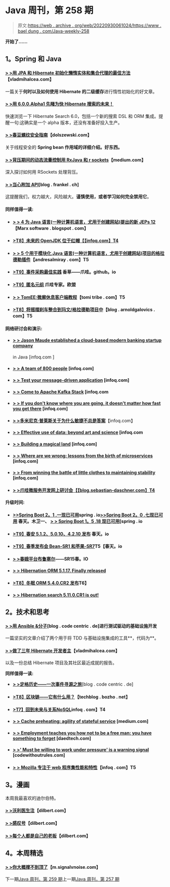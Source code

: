 # Java 周刊，第 258 期

> 原文:[https://web . archive . org/web/20220930061024/https://www . bael dung . com/Java-weekly-258](https://web.archive.org/web/20220930061024/https://www.baeldung.com/java-weekly-258)

**开始了……**

## **1。Spring 和 Java**

#### [**> >用 JPA 和 Hibernate 初始化懒惰实体和集合代理的最佳方法**](https://web.archive.org/web/20220526041212/https://vladmihalcea.com/initialize-lazy-proxies-collections-jpa-hibernate/)【vladmihalcea.com】

一篇关于**何时以及如何使用 Hibernate 的二级缓存**进行惰性初始化的好文章。

#### [**> >用 6.0.0.Alpha1 先睹为快 Hibernate 搜索的未来！**](https://web.archive.org/web/20220526041212/http://in.relation.to/2018/11/29/hibernate-search-6-0-0-Alpha1/)

快速浏览一下 Hibernate Search 6.0，包括一个新的搜索 DSL 和 ORM 集成。提醒一句:这确实是一个 alpha 版本，还没有准备好投入生产。

#### [**> >春豆螺纹安全指南**](https://web.archive.org/web/20220526041212/http://dolszewski.com/spring/spring-bean-thread-safety-guide/)【dolszewski.com】

关于线程安全的 **Spring bean 作用域的详细介绍。好东西。**

#### [**> >背压期间的动态流量控制用 RxJava 和 r sockets**](https://web.archive.org/web/20220526041212/https://medium.com/@lahtela/dynamic-flow-control-during-backpressure-with-rxjava-and-rsockets-41e369cda122)【medium.com】

深入探讨如何用 RSockets 处理背压。

#### [**> >当心附加 API**](https://web.archive.org/web/20220526041212/https://blog.frankel.ch/jvm-security/4/)[blog . frankel . ch]

这提醒我们，权力越大，风险越大。**谨慎使用，或者学习如何完全禁用它**。

#### **同样值得一读:**

*   #### [**> > 4 为 Java 语言(一种计算机语言，尤用于创建网站)提出的新 JEPs 12**](https://web.archive.org/web/20220526041212/https://marxsoftware.blogspot.com/2018/11/5-new-jeps-proposed-for-java-12.html)【Marx software . blogspot . com】

*   #### [**>T8】未来的 OpenJDK 位于红帽**【【infoq.com】T4](https://web.archive.org/web/20220526041212/https://www.infoq.com/news/2018/11/red-hat-openjdk-gc-Nov18)

*   #### [**> > 5 个用于模块化 Java 语言(一种计算机语言，尤用于创建网站)项目的格拉德勒插件**](https://web.archive.org/web/20220526041212/http://andresalmiray.com/5-gradle-plugins-for-working-with-modular-java-projects/)【andresalmiray . com】T5

*   #### [**>T9】事件采购最佳实践**](https://web.archive.org/web/20220526041212/https://vanilla-java.github.io/2018/11/28/Best-practices-for-Event-Sourcing.html) 香草——爪哇。github。io

*   #### [**>T9】匿名元组**](https://web.archive.org/web/20220526041212/https://www.javaspecialists.eu/archive/Issue263.html) 爪哇专家。欧盟

*   #### [**> > TomEE:微廓休息客户端教程**](https://web.archive.org/web/20220526041212/https://www.tomitribe.com/blog/tomee-a-tutorial-on-microprofile-rest-client/)【tomi tribe . com】T5

*   #### [**>T8】将摇摆刹车整合到玛文/格拉德勒项目中**](https://web.archive.org/web/20220526041212/https://blog.arnoldgalovics.com/integrating-swagger-brake-into-maven-gradle-projects/)【blog . arnoldgalovics . com】T5

#### **网络研讨会和演示:**

*   #### [**> > Jason Maude established a cloud-based modern banking startup company**](https://web.archive.org/web/20220526041212/https://www.infoq.com/podcasts/cloud-based-banking-startup-java)

    in Java [infoq.com ]
*   #### [**> > A team of 800 people**](https://web.archive.org/web/20220526041212/https://www.infoq.com/presentations/tfs-vsts-agile-culture) [infoq.com]

*   #### [**> > Test your message-driven application**](https://web.archive.org/web/20220526041212/https://www.infoq.com/presentations/testing-events-integration-messages) [infoq.com]

*   #### [**> > Come to Apache Kafka Stack**](https://web.archive.org/web/20220526041212/https://www.infoq.com/presentations/spring-kafka) [infoq.com

*   #### [**> > If you don't know where you are going, it doesn't matter how fast you get there**](https://web.archive.org/web/20220526041212/https://www.infoq.com/presentations/outcome-project-management) [infoq.com]

*   [**> >多米尼克·普莱斯关于为什么敏捷不总是答案**](https://web.archive.org/web/20220526041212/https://www.infoq.com/podcasts/agile-is-not-always-the-answer)【infoq.com】
*   #### [**> > Effective use of data: beyond art and science**](https://web.archive.org/web/20220526041212/https://www.infoq.com/presentations/data-techniques) [infoq.com

*   #### [**> > Building a magical land**](https://web.archive.org/web/20220526041212/https://www.infoq.com/presentations/ai-best-practices) [infoq.com]

*   #### [**> > Where are we wrong: lessons from the birth of microservices**](https://web.archive.org/web/20220526041212/https://www.infoq.com/presentations/google-microservices) [infoq.com]

*   #### [**> > From winning the battle of little clothes to maintaining stability**](https://web.archive.org/web/20220526041212/https://www.infoq.com/presentations/microservices-pitfalls-lessons) [infoq.com]

*   #### [**> >爪哇微服务开发网上研讨会**【【blog.sebastian-daschner.com】T4](https://web.archive.org/web/20220526041212/https://blog.sebastian-daschner.com/entries/microservices-java-webinar)

**升级时间:**

*   #### [**>>Spring Boot 2。1 .一现已可用**](https://web.archive.org/web/20220526041212/https://spring.io/blog/2018/11/30/spring-boot-2-1-1-available-now)spring . io[**>>Spring Boot 2。0 .七现已可用**](https://web.archive.org/web/20220526041212/https://spring.io/blog/2018/11/30/spring-boot-2-0-7-available-now) 春天。木卫一、 [**> > Spring Boot 1。5 .18 现已可用**](https://web.archive.org/web/20220526041212/https://spring.io/blog/2018/11/29/spring-boot-1-5-18-available-now)[spring . io

*   #### [**>T9】春安 5.1.2、5.0.10、4.2.10 发布**](https://web.archive.org/web/20220526041212/https://spring.io/blog/2018/11/29/spring-security-5-1-2-5-0-10-4-2-10-released) 春天。io

*   #### [**>T9】春季发布会 Bean-SR1 和苹果-SR7**](https://web.archive.org/web/20220526041212/https://spring.io/blog/2018/11/30/spring-session-bean-sr1-and-apple-sr7-released)T5【春天。io

*   #### [**> >春娥平台布鲁塞尔**](https://web.archive.org/web/20220526041212/https://spring.io/blog/2018/11/29/spring-io-platform-brussels-sr15)——SR15春。IO

*   #### [**> > Hibernation ORM 5.1.17\. Finally released**](https://web.archive.org/web/20220526041212/http://in.relation.to/2018/11/28/hibernate-orm-5117-final-release/)

*   #### [**>T8】冬眠 ORM 5.4.0.CR2 发布**](https://web.archive.org/web/20220526041212/http://in.relation.to/2018/11/29/hibernate-orm-540-cr2-out/)T6】

*   #### [**> > Hibernation search 5.11.0.CR1 is out!**](https://web.archive.org/web/20220526041212/http://in.relation.to/2018/12/05/hibernate-search-5-11-0-CR1/)

## **2。技术和思考**

#### [**> >用 Ansible &分子**](https://web.archive.org/web/20220526041212/https://blog.codecentric.de/en/2018/12/test-driven-infrastructure-ansible-molecule/)[blog . code centric . de]进行测试驱动的基础设施开发

一篇坚实的文章介绍了两个用于将 TDD 与基础设施集成的工具**，代码为**。

#### [**> >做了三年 Hibernate 开发者主**](https://web.archive.org/web/20220526041212/https://vladmihalcea.com/three-years-hibernate-developer-advocate/)【vladmihalcea.com】

以及一份总结 Hibernate 项目及其社区最近成就的报告。

**同样值得一读:**

*   [**> >定格历史——一次事件寻源之旅**](https://web.archive.org/web/20220526041212/https://blog.codecentric.de/en/2018/11/fixing-history-an-event-sourcing-journey/)[blog . code centric . de]
*   #### [**>T8】区块链——它有什么用？**](https://web.archive.org/web/20220526041212/https://techblog.bozho.net/blockchain-what-is-it-good-for-slides/)【techblog . bozho . net】

*   #### [**>T7】回到未来与关系**NoSQL](https://web.archive.org/web/20220526041212/https://www.infoq.com/articles/relational-nosql-fauna)infoq . com】T4

*   #### [**> > Cache preheating: agility of stateful service**](https://web.archive.org/web/20220526041212/https://medium.com/netflix-techblog/cache-warming-agility-for-a-stateful-service-2d3b1da82642) [medium.com]

*   #### [**> > Employment teaches you how not to be a free man: you have something to forget**](https://web.archive.org/web/20220526041212/https://daedtech.com/employment-teaches-you-how-not-to-be-a-free-agent-you-have-stuff-to-unlearn/) [daedtech.com]

*   #### [**> >' Must be willing to work under pressure' is a warning signal**](https://web.archive.org/web/20220526041212/https://codewithoutrules.com/2018/12/03/work-under-pressure/) [codewithoutrules.com]

*   #### [**> > Mozilla 专注于 web 程序集性能和特性**](https://web.archive.org/web/20220526041212/https://www.infoq.com/news/2018/11/mozilla-webassembly-performance)【infoq . com】T5

## **3。漫画**

本周我最喜欢的迪尔伯特。

#### [**> >沃利医生注**](https://web.archive.org/web/20220526041212/https://dilbert.com/strip/2018-12-05)【dilbert.com】

#### [**> >感叹号**](https://web.archive.org/web/20220526041212/https://dilbert.com/strip/2018-11-30)【dilbert.com】

#### [**> >每个人都是自己的老板**](https://web.archive.org/web/20220526041212/https://dilbert.com/strip/2018-11-29)【dilbert.com】

## **4。本周精选**

#### **[> >你大概撑不到顶了](https://web.archive.org/web/20220526041212/https://m.signalvnoise.com/youre-probably-won-t-make-it-to-the-top-8d2146abb790)**【m.signalvnoise.com】

下一期[Java 周刊，第 259 期](/web/20220526041212/https://www.baeldung.com/java-weekly-259)上一期[Java 周刊，第 257 期](/web/20220526041212/https://www.baeldung.com/java-weekly-257)